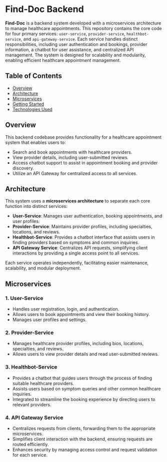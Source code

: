 # Find-Doc Backend

**Find-Doc** is a backend system developed with a microservices architecture to manage healthcare appointments. This repository contains the core code for four primary services: `user-service`, `provider-service`, `healthbot-service`, and `api-gateway-service`. Each service handles distinct responsibilities, including user authentication and bookings, provider information, a chatbot for user assistance, and centralized API management. The system is designed for scalability and modularity, enabling efficient healthcare appointment management.

## Table of Contents
- [Overview](#overview)
- [Architecture](#architecture)
- [Microservices](#microservices)
- [Getting Started](#getting-started)
- [Technologies Used](#technologies-used)

## Overview

This backend codebase provides functionality for a healthcare appointment system that enables users to:

- Search and book appointments with healthcare providers.
- View provider details, including user-submitted reviews.
- Access chatbot support to assist in appointment booking and provider discovery.
- Utilize an API Gateway for centralized access to all services.

## Architecture

This system uses a **microservices architecture** to separate each core function into distinct services:

- **User-Service**: Manages user authentication, booking appointments, and user profiles.
- **Provider-Service**: Maintains provider profiles, including specialties, locations, and reviews.
- **Healthbot-Service**: Provides a chatbot interface that assists users in finding providers based on symptoms and common inquiries.
- **API Gateway Service**: Centralizes API requests, simplifying client interactions by providing a single access point to all services.

Each service operates independently, facilitating easier maintenance, scalability, and modular deployment.

## Microservices

### 1. User-Service
- Handles user registration, login, and authentication.
- Allows users to book appointments and view their booking history.
- Manages user profiles and settings.

### 2. Provider-Service
- Manages healthcare provider profiles, including bios, locations, specialties, and reviews.
- Allows users to view provider details and read user-submitted reviews.

### 3. Healthbot-Service
- Provides a chatbot that guides users through the process of finding suitable healthcare providers.
- Assists users based on symptom queries and other common healthcare inquiries.
- Integrated to streamline the booking experience by directing users to relevant providers.

### 4. API Gateway Service
- Centralizes requests from clients, forwarding them to the appropriate microservices.
- Simplifies client interaction with the backend, ensuring requests are routed efficiently.
- Enhances security by managing access control and request validation for each service.
